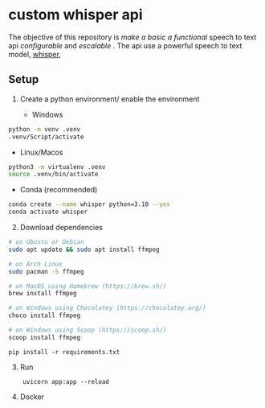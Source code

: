 # custom whisper api

The objective of this repository is *make a basic a functional* speech to text api *configurable* and *escalable* . The api use a powerful speech to text model, [whisper](https://github.com/openai/whisper),

## Setup

1. Create a python environment/ enable the environment
    
    - Windows

``` bash
python -m venv .venv
.venv/Script/activate
```

  - Linux/Macos

```bash
python3 -m virtualenv .venv
source .venv/bin/activate
```

  - Conda (recommended)

```bash
conda create --name whisper python=3.10 --yes
conda activate whisper
```

2. Download dependencies


```bash
# on Ubuntu or Debian
sudo apt update && sudo apt install ffmpeg

# on Arch Linux
sudo pacman -S ffmpeg

# on MacOS using Homebrew (https://brew.sh/)
brew install ffmpeg

# on Windows using Chocolatey (https://chocolatey.org/)
choco install ffmpeg

# on Windows using Scoop (https://scoop.sh/)
scoop install ffmpeg
```

```
pip install -r requirements.txt
```

3. Run

```
    uvicorn app:app --reload
```

4. Docker

